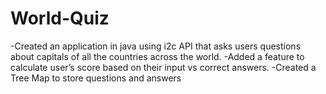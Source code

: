 # World-Quiz
-Created an application in java using i2c API that asks users questions about capitals of all the countries across the world.
-Added a feature to calculate user’s score based on their input vs correct answers.
-Created a Tree Map to store questions and answers
